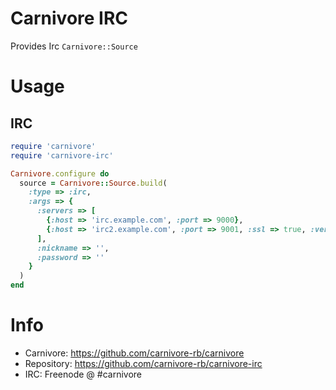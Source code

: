 # Carnivore IRC

Provides Irc `Carnivore::Source`

# Usage

## IRC

```ruby
require 'carnivore'
require 'carnivore-irc'

Carnivore.configure do
  source = Carnivore::Source.build(
    :type => :irc,
    :args => {
      :servers => [
        {:host => 'irc.example.com', :port => 9000},
        {:host => 'irc2.example.com', :port => 9001, :ssl => true, :verify => false}
      ],
      :nickname => '',
      :password => ''
    }
  )
end
```

# Info
* Carnivore: https://github.com/carnivore-rb/carnivore
* Repository: https://github.com/carnivore-rb/carnivore-irc
* IRC: Freenode @ #carnivore
